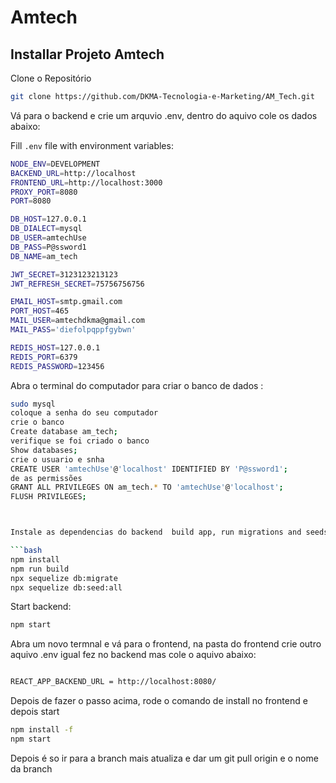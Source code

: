 # Amtech

## Installar Projeto Amtech
Clone o Repositório

```bash
git clone https://github.com/DKMA-Tecnologia-e-Marketing/AM_Tech.git
```

Vá para o backend e crie um arquvio .env, dentro do aquivo cole os dados abaixo:

Fill `.env` file with environment variables:

```bash
NODE_ENV=DEVELOPMENT      
BACKEND_URL=http://localhost
FRONTEND_URL=http://localhost:3000
PROXY_PORT=8080
PORT=8080

DB_HOST=127.0.0.1
DB_DIALECT=mysql
DB_USER=amtechUse
DB_PASS=P@ssword1
DB_NAME=am_tech

JWT_SECRET=3123123213123
JWT_REFRESH_SECRET=75756756756

EMAIL_HOST=smtp.gmail.com
PORT_HOST=465
MAIL_USER=amtechdkma@gmail.com
MAIL_PASS='diefolpqppfgybwn'

REDIS_HOST=127.0.0.1
REDIS_PORT=6379
REDIS_PASSWORD=123456


```
Abra o terminal do computador para criar o banco de dados :

```bash
sudo mysql
coloque a senha do seu computador
crie o banco
Create database am_tech;
verifique se foi criado o banco
Show databases;
crie o usuario e snha
CREATE USER 'amtechUse'@'localhost' IDENTIFIED BY 'P@ssword1';
de as permissões
GRANT ALL PRIVILEGES ON am_tech.* TO 'amtechUse'@'localhost';
FLUSH PRIVILEGES;



Instale as dependencias do backend  build app, run migrations and seeds:

```bash
npm install
npm run build
npx sequelize db:migrate
npx sequelize db:seed:all
```

Start backend:

```bash
npm start
```

Abra um novo termnal e vá para o frontend, na pasta do frontend crie outro aquivo .env igual fez no backend mas cole o aquivo abaixo:

```bash

REACT_APP_BACKEND_URL = http://localhost:8080/
```

Depois de fazer o passo acima, rode o comando de install no frontend e depois start 

```bash
npm install -f
npm start
```
Depois é so ir para a branch mais atualiza e dar um git pull origin e o nome da branch 
